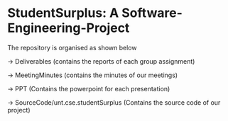 # StudentSurplus: A Software-Engineering-Project

The repository is organised as shown below

-> Deliverables (contains the reports of each group assignment)

-> MeetingMinutes (contains the minutes of our meetings)

-> PPT	(Contains the powerpoint for each presentation)

-> SourceCode/unt.cse.studentSurplus (Contains the source code of our project)
